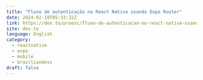 ```yaml
---
title: "Fluxo de autenticação no React Native usando Expo Router"
date: 2024-02-18T05:33:32Z
link: https://dev.to/proesc/fluxo-de-autenticacao-no-react-native-usando-expo-router-61h?utm_medium=RSS&utm_source=news.12bit.vn
site: dev.to
language: English
category:
  - reactnative
  - expo
  - mobile
  - braziliandevs
draft: false
---
```

